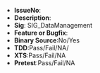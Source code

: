 * **IssueNo**: 
* **Description**: 
* **Sig**: SIG_DataManagement 
* **Feature or Bugfix**: 
* **Binary Source**:No/Yes 
* **TDD**:Pass/Fail/NA/
* **XTS**:Pass/Fail/NA 
* **Pretest**:Pass/Fail/NA 
 
